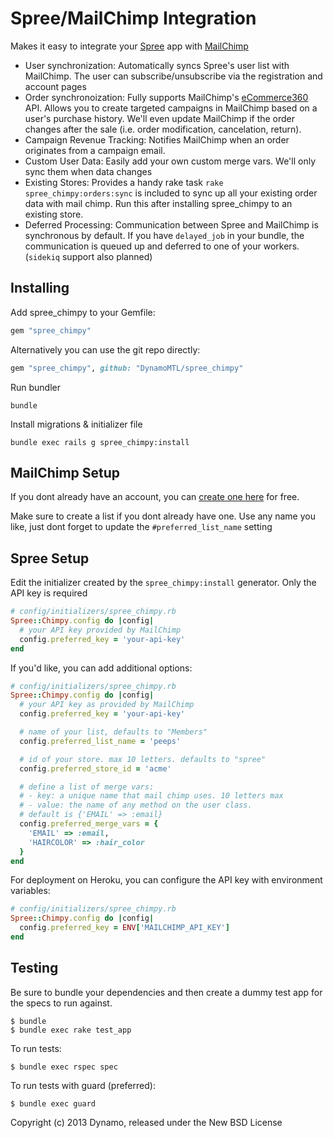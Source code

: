 Spree/MailChimp Integration
============

Makes it easy to integrate your [Spree](http://spreecommerce.com) app with [MailChimp](http://www.mailchimp.com)

- User synchronization: Automatically syncs Spree's user list with MailChimp. The user can subscribe/unsubscribe via the registration and account pages
- Order synchronoization: Fully supports MailChimp's [eCommerce360](http://kb.mailchimp.com/article/what-is-ecommerce360-and-how-does-it-work-with-mailchimp/) API. Allows you to create targeted campaigns in MailChimp based on a user's purchase history. We'll even update MailChimp if the order changes after the sale (i.e. order modification, cancelation, return).
- Campaign Revenue Tracking: Notifies MailChimp when an order originates from a campaign email.
- Custom User Data: Easily add your own custom merge vars. We'll only sync them when data changes
- Existing Stores: Provides a handy rake task `rake spree_chimpy:orders:sync` is included to sync up all your existing order data with mail chimp. Run this after installing spree_chimpy to an existing store.
- Deferred Processing: Communication between Spree and MailChimp is synchronous by default. If you have `delayed_job` in your bundle, the communication is queued up and deferred to one of your workers. (`sidekiq` support also planned)

Installing
-----------

Add spree_chimpy to your Gemfile:

```ruby
gem "spree_chimpy"
```

Alternatively you can use the git repo directly:

```ruby
gem "spree_chimpy", github: "DynamoMTL/spree_chimpy"
```

Run bundler

    bundle

Install migrations & initializer file

    bundle exec rails g spree_chimpy:install

MailChimp Setup
---------------

If you dont already have an account, you can [create one here](https://login.mailchimp.com/signup/) for free.

Make sure to create a list if you dont already have one. Use any name you like, just dont forget to update the `#preferred_list_name` setting

Spree Setup
-----------

Edit the initializer created by the `spree_chimpy:install` generator. Only the API key is required

```ruby
# config/initializers/spree_chimpy.rb
Spree::Chimpy.config do |config|
  # your API key provided by MailChimp
  config.preferred_key = 'your-api-key'
end
```

If you'd like, you can add additional options:

```ruby
# config/initializers/spree_chimpy.rb
Spree::Chimpy.config do |config|
  # your API key as provided by MailChimp
  config.preferred_key = 'your-api-key'

  # name of your list, defaults to "Members"
  config.preferred_list_name = 'peeps'

  # id of your store. max 10 letters. defaults to "spree"
  config.preferred_store_id = 'acme'

  # define a list of merge vars:
  # - key: a unique name that mail chimp uses. 10 letters max
  # - value: the name of any method on the user class.
  # default is {'EMAIL' => :email}
  config.preferred_merge_vars = {
    'EMAIL' => :email,
    'HAIRCOLOR' => :hair_color
  }
end
```

For deployment on Heroku, you can configure the API key with environment variables:

```ruby
# config/initializers/spree_chimpy.rb
Spree::Chimpy.config do |config|
  config.preferred_key = ENV['MAILCHIMP_API_KEY']
end
```

Testing
-------

Be sure to bundle your dependencies and then create a dummy test app for the specs to run against.

    $ bundle
    $ bundle exec rake test_app

To run tests:

    $ bundle exec rspec spec

To run tests with guard (preferred):

    $ bundle exec guard

Copyright (c) 2013 Dynamo, released under the New BSD License
